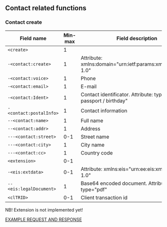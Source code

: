 ## Contact related functions

### Contact create

| Field name              | Min-max | Field description |
| ----------------------- |---------|------------------ |
| `<create>`              | 1     |   |
| `-<contact:create>`     | 1     | Attribute: xmlns:domain="urn:ietf:params:xml:ns:contact-1.0"      |
| `-<contact:voice>`      | 1     | Phone |
| `-<contact:email>`      | 1     | E-mail |
| `-<contact:Ident>`      | 1     | Contact identificator. Attribute: type="ico / op / passport / birthday" |
| `-<contact:postalInfo>` | 1     | Contact information |
| `--<contact:name>`      | 1     | Full name |
| `--<contact:addr>`      | 1     | Address |
| `---<contact:street>`   | 0-1     | Street name |
| `---<contact:city>`     | 1     | City name |
| `---<contact:cc>`       | 1     | Country code |
| `<extension>`           | 0-1   |   |
| `-<eis:extdata>`        | 0-1   | Attribute: xmlns:eis="urn:ee:eis:xml:epp:eis-1.0" |
| `--<eis:legalDocument>` | 1     | Base64 encoded document. Attribute: type="pdf" |
| `<clTRID>`              | 0-1   | Client transaction id |

NB! Extension is not implemented yet!

[EXAMPLE REQUEST AND RESPONSE](/doc/epp-examples.md#epp-contact-with-valid-user-create-command-successfully-creates-a-contact)
